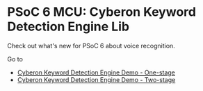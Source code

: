 # PSoC 6 MCU: Cyberon Keyword Detection Engine Lib

Check out what's new for PSoC 6 about voice recognition.

Go to
- [Cyberon Keyword Detection Engine Demo - One-stage](https://github.com/CyberonEBU/cyberon-one-stage-kwd-demo-psoc6-cm4)
- [Cyberon Keyword Detection Engine Demo - Two-stage](https://github.com/CyberonEBU/cyberon-two-stage-kwd-demo-psoc6-cm4)
